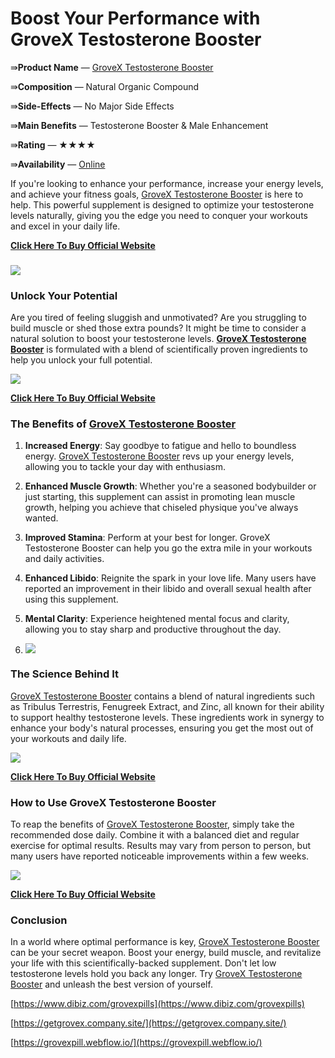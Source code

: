 **Boost Your Performance with GroveX Testosterone Booster**
===========================================================

⇛**Product Name** — [GroveX Testosterone Booster](https://groups.google.com/g/grovex-testosterone-booster-review/c/mQf53OMREyk)

⇛**Composition** — Natural Organic Compound

⇛**Side-Effects** — No Major Side Effects

⇛**Main Benefits** — Testosterone Booster & Male Enhancement

⇛**Rating** — ★★★★

⇛**Availability** — [Online](https://www.glitco.com/get-grovex)

If you're looking to enhance your performance, increase your energy levels, and achieve your fitness goals, [GroveX Testosterone Booster](https://colab.research.google.com/drive/1fhDFSSLP0lqeVZTzMzobz-Csp6gc4v-F#scrollTo=wkbVJx18TKNq) is here to help. This powerful supplement is designed to optimize your testosterone levels naturally, giving you the edge you need to conquer your workouts and excel in your daily life.

**[Click Here To Buy Official Website](https://www.glitco.com/get-grovex)**

### [![](https://blogger.googleusercontent.com/img/b/R29vZ2xl/AVvXsEhGulyJ6-Dr2WeigFRiVH03Q8ITM80wTvUB7zes22SQV1ULI2-KF8bY_7EpVlKo6uGQjgAyxdHpldHQZYenheklKMV738rZYrOdBYocCHPgV2jcL2XBbaq79GM9BGfyiN1oBTdVn67zcIAG-ySmYsVrlgQhenc18YcOLN3EGSb3mdg38DXLQcFTWBxWOok/w640-h376/Screenshot%20(1111).png)](https://www.glitco.com/get-grovex)

### Unlock Your Potential

Are you tired of feeling sluggish and unmotivated? Are you struggling to build muscle or shed those extra pounds? It might be time to consider a natural solution to boost your testosterone levels. **[GroveX Testosterone Booster](https://sites.google.com/view/grovextestosteroneboosternews/home)** is formulated with a blend of scientifically proven ingredients to help you unlock your full potential.

[![](https://blogger.googleusercontent.com/img/b/R29vZ2xl/AVvXsEive189cKFHvPx0HdvAaIyXH3RWGkY8XO117DE-LR_qS5NHX1MbF7sP0Hwkc58I6RbZrzCmn1djZ1rhlb9FzFs19rtgoA4dnXx8he-ug7jAq6uWRJ-rqY2sJy9Uf85IxHwf0kXZ9sphpCnrntvZKDrfG11nmLiL9RPAHwHF0R2j9NhiAXaH-Dcq7GZy2ww/w640-h332/Screenshot%20(1108).png)](https://www.glitco.com/get-grovex)

**[Click Here To Buy Official Website](https://www.glitco.com/get-grovex)**

### The Benefits of [GroveX Testosterone Booster](https://www.facebook.com/people/GroveX/61550936434472/)

1.  **Increased Energy**: Say goodbye to fatigue and hello to boundless energy. [GroveX Testosterone Booster](https://www.youtube.com/watch?v=ix7VIvUfotc&feature=youtu.be) revs up your energy levels, allowing you to tackle your day with enthusiasm.
    
2.  **Enhanced Muscle Growth**: Whether you're a seasoned bodybuilder or just starting, this supplement can assist in promoting lean muscle growth, helping you achieve that chiseled physique you've always wanted.
    
3.  **Improved Stamina**: Perform at your best for longer. GroveX Testosterone Booster can help you go the extra mile in your workouts and daily activities.
    
4.  **Enhanced Libido**: Reignite the spark in your love life. Many users have reported an improvement in their libido and overall sexual health after using this supplement.
    
5.  **Mental Clarity**: Experience heightened mental focus and clarity, allowing you to stay sharp and productive throughout the day.
    
6.  [![](https://blogger.googleusercontent.com/img/b/R29vZ2xl/AVvXsEhYtBuTVKxgXHErLVzJSRb_pejoMV1lGXCjd5MYbr_IrLefRA2p7Pyzz5-jg0fkyj3UJaGp6Z0cBE50z3-JYKEwWTUXbDJBgDjPbwDkMBaBHOX97Nqta1kUqaXwGtyzeIRZLioEFDn6tJfbg5PoXcLk9EhsZjYh5-CYkWGpBfqVijc4S9vGm9Q2EdKSDsI/w640-h336/Screenshot%20(1109).png)](https://www.glitco.com/get-grovex)

### The Science Behind It

[GroveX Testosterone Booster](https://soundcloud.com/grovexpills/grovex-testosterone-booster-reviews?) contains a blend of natural ingredients such as Tribulus Terrestris, Fenugreek Extract, and Zinc, all known for their ability to support healthy testosterone levels. These ingredients work in synergy to enhance your body's natural processes, ensuring you get the most out of your workouts and daily life.

[![](https://blogger.googleusercontent.com/img/b/R29vZ2xl/AVvXsEjP1_XniDn8BriIaPuxgnTlonjgViC4MGlCgALv7udE4_7b7gdDX3qQa-XgRUjKZiH0L6nGm2r4lCr1-YTZc-82gFA_LaRTACbtqzddRxaQRX7GU7MQQgJgonIwuXWOUCIXLFwvmueA5ML0Wu0EFiOWnWuTYH-fI6LXKKLtAi6gIIi3ksSrXDqXEU7qtBM/w640-h208/Screenshot%20(1112).png)](https://www.glitco.com/get-grovex)

**[Click Here To Buy Official Website](https://www.glitco.com/get-grovex)**

### How to Use GroveX Testosterone Booster

To reap the benefits of [GroveX Testosterone Booster](https://getgrovex.hashnode.dev/grovex-testosterone-booster-what-are-you-struggling-with-we-have-the-solution-for-you?showSharer=true), simply take the recommended dose daily. Combine it with a balanced diet and regular exercise for optimal results. Results may vary from person to person, but many users have reported noticeable improvements within a few weeks.

[![](https://blogger.googleusercontent.com/img/b/R29vZ2xl/AVvXsEhXUAWFLGdJQqInBi4wL1DiZ50LXpwlkzVOZfbKSpvEvWNjiG2gML69Z0GZJz870gZ3CyXFVR9Vtm8RCEJ4TWqpJyDKnRGBuvHKdglZlmb5MJ6CFDcCBDXHvujgRkhyemz12v3E4aCUGhkmsTfd89UA83eXo1HQm8cgQamwdLWX_2k17dy1OAtLdP_N7Bk/w640-h320/Screenshot%20(1113).png)](https://www.glitco.com/get-grovex)

**[Click Here To Buy Official Website](https://www.glitco.com/get-grovex)**

### Conclusion

In a world where optimal performance is key, [GroveX Testosterone Booster](https://in.pinterest.com/pin/1002402829545567327/) can be your secret weapon. Boost your energy, build muscle, and revitalize your life with this scientifically-backed supplement. Don't let low testosterone levels hold you back any longer. Try [GroveX Testosterone Booster](https://devfolio.co/@GroveXReview) and unleash the best version of yourself.

[https://www.dibiz.com/grovexpills](https://www.dibiz.com/grovexpills)

[https://getgrovex.company.site/](https://getgrovex.company.site/)

[https://grovexpill.webflow.io/](https://grovexpill.webflow.io/)
